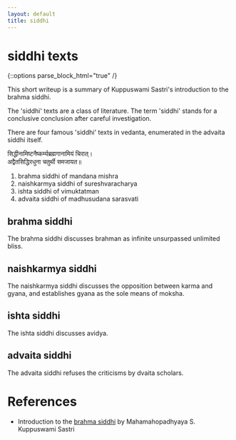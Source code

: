 ```yaml
---
layout: default
title: siddhi
---
```


# siddhi texts

{::options parse_block_html="true" /}

This short writeup is a summary of Kuppuswami Sastri's introduction
to the brahma siddhi.

The 'siddhi' texts are a class of literature. The term 'siddhi' stands for
a conclusive conclusion after careful investigation.

There are four famous 'siddhi' texts in vedanta, enumerated
in the advaita siddhi itself. 

सिद्धीनामिष्टनैष्कर्म्यब्रह्मगानामियं चिरात्।  
अद्वैतसिद्धिरधुना चतुर्थी समजायत॥

1. brahma siddhi of mandana mishra
2. naishkarmya siddhi of sureshvaracharya
3. ishta siddhi of vimuktatman
4. advaita siddhi of madhusudana sarasvati

## brahma siddhi

The brahma siddhi discusses brahman as infinite unsurpassed unlimited bliss.

## naishkarmya siddhi

The naishkarmya siddhi discusses the opposition between karma and gyana, and
establishes gyana as the sole means of moksha.

## ishta siddhi

The ishta siddhi discusses avidya.

## advaita siddhi

The advaita siddhi refuses the criticisms by dvaita scholars.

# References

- Introduction to the [brahma siddhi][bs-ks] by Mahamahopadhyaya S. Kuppuswami Sastri

[bs-ks]: https://archive.org/details/Brahma-siddhi.by.mandanaMisra.sanskrit

